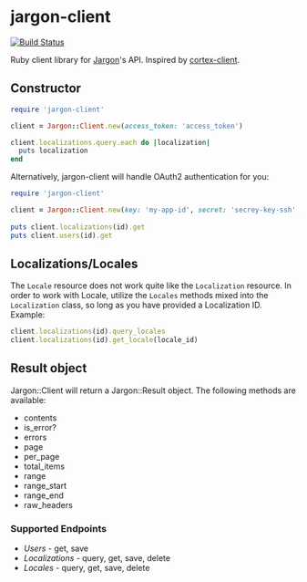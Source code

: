 # jargon-client

[![Build Status](https://travis-ci.org/cb-talent-development/jargon-client.svg)](https://travis-ci.org/cb-talent-development/jargon-client)

Ruby client library for [Jargon](https://github.com/cb-talent-development/jargon)'s API. Inspired by [cortex-client](https://github.com/cb-talent-development/cortex-client).

## Constructor

```ruby
require 'jargon-client'

client = Jargon::Client.new(access_token: 'access_token')

client.localizations.query.each do |localization|
  puts localization
end
```

Alternatively, jargon-client will handle OAuth2 authentication for you:

```ruby
require 'jargon-client'

client = Jargon::Client.new(key: 'my-app-id', secret: 'secrey-key-ssh', base_url: 'base_url')
 
puts client.localizations(id).get
puts client.users(id).get
```

## Localizations/Locales

The `Locale` resource does not work quite like the `Localization` resource. In order to work with Locale, utilize the `Locales` methods mixed into the `Localization` class, so long as you have provided a Localization ID. Example:

```ruby
client.localizations(id).query_locales
client.localizations(id).get_locale(locale_id)
```

## Result object

Jargon::Client will return a Jargon::Result object. The following methods are available:

- contents
- is_error?
- errors
- page
- per_page
- total_items
- range
- range_start
- range_end
- raw_headers

### Supported Endpoints

- *Users* - get, save
- *Localizations* - query, get, save, delete
- *Locales* - query, get, save, delete
